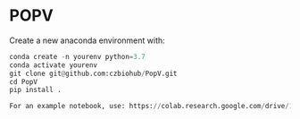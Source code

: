 # POPV

Create a new anaconda environment with:
```python
conda create -n yourenv python=3.7
conda activate yourenv
git clone git@github.com:czbiohub/PopV.git
cd PopV
pip install .

For an example notebook, use: https://colab.research.google.com/drive/1Yw4ZDMoPgXNiC1ZQo2eS75Sw8Y_23rrb?usp=sharing
```
